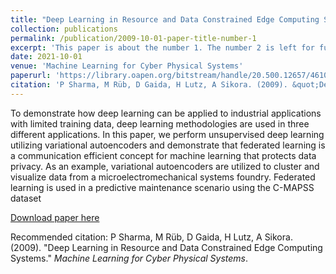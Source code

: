 ```yaml
---
title: "Deep Learning in Resource and Data Constrained Edge Computing Systems"
collection: publications
permalink: /publication/2009-10-01-paper-title-number-1
excerpt: 'This paper is about the number 1. The number 2 is left for future work.'
date: 2021-10-01
venue: 'Machine Learning for Cyber Physical Systems'
paperurl: 'https://library.oapen.org/bitstream/handle/20.500.12657/46102/2021_Book_MachineLearningForCyberPhysica.pdf?sequence=1#page=47'
citation: 'P Sharma, M Rüb, D Gaida, H Lutz, A Sikora. (2009). &quot;Deep Learning in Resource and Data Constrained Edge Computing Systems.&quot; <i>Machine Learning for Cyber Physical Systems</i>. 1(1).'
---
```

To demonstrate how deep learning can be applied to industrial applications with limited training data, deep learning methodologies are used in three different applications. In this paper, we perform unsupervised deep learning utilizing variational autoencoders and demonstrate that federated learning is a communication efficient concept for machine learning that protects data privacy. As an example, variational autoencoders are utilized to cluster and visualize data from a microelectromechanical systems foundry. Federated learning is used in a predictive maintenance scenario using the C-MAPSS dataset

[Download paper here](https://library.oapen.org/bitstream/handle/20.500.12657/46102/2021_Book_MachineLearningForCyberPhysica.pdf?sequence=1#page=47)

Recommended citation: P Sharma, M Rüb, D Gaida, H Lutz, A Sikora. (2009). &quot;Deep Learning in Resource and Data Constrained Edge Computing Systems.&quot; <i>Machine Learning for Cyber Physical Systems</i>.

